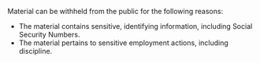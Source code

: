 Material can be withheld from the public for the following reasons:

* The material contains sensitive, identifying information, including Social Security Numbers.
* The material pertains to sensitive employment actions, including discipline. 
